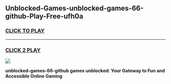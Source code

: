 
## Unblocked-Games-unblocked-games-66-github-Play-Free-ufh0a
<h3>
<a href="https://premium76.site?title=unblocked-games-66-github&ref=18A">CLICK TO PLAY</a></h3>
<hr>

<h3>
<a href="https://premium76.site?title=unblocked-games-66-github&ref=18A">CLICK 2 PLAY</a>
  
</h3>

<a href="https://premium76.site?title=unblocked-games-66-github&ref=18A"><img src="https://clearcache.store/games.png"></a>


**unblocked-games-66-github games unblocked: Your Gateway to Fun and Accessible Online Gaming**

